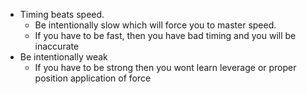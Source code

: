 
- Timing beats speed.
	- Be intentionally slow which will force you to master speed.
	- If you have to be fast, then you have bad timing and you will be inaccurate
- Be intentionally weak
	-  If you have to be strong then you wont learn leverage or proper position application of force